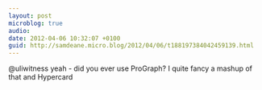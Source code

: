 ```yaml
---
layout: post
microblog: true
audio: 
date: 2012-04-06 10:32:07 +0100
guid: http://samdeane.micro.blog/2012/04/06/t188197384042459139.html
---
```

@uliwitness yeah - did you ever use ProGraph? I quite fancy a mashup of that and Hypercard
